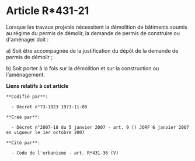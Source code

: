 # Article R*431-21

Lorsque les travaux projetés nécessitent la démolition de bâtiments soumis au régime du permis de démolir, la demande de
permis de construire ou d'aménager doit :

a) Soit être accompagnée de la justification du dépôt de la demande de permis de démolir ;

b) Soit porter à la fois sur la démolition et sur la construction ou l'aménagement.

**Liens relatifs à cet article**

	**Codifié par**:

	  - Décret n°73-1023 1973-11-08

	**Créé par**:

	  - Décret n°2007-18 du 5 janvier 2007 - art. 9 () JORF 6 janvier 2007 en vigueur le 1er octobre 2007

	**Cité par**:

	  - Code de l'urbanisme - art. R*431-36 (V)

